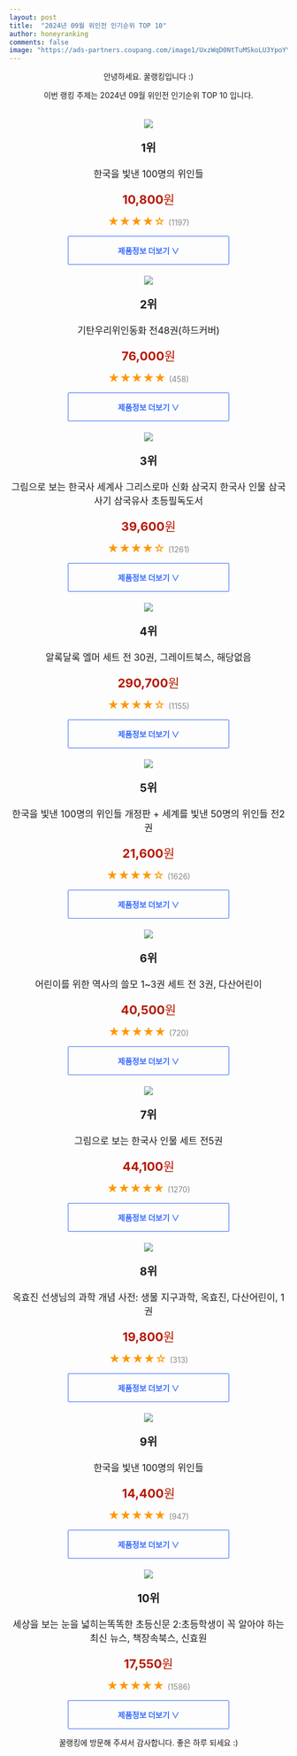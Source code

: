```yaml
---
layout: post
title:  "2024년 09월 위인전 인기순위 TOP 10"
author: honeyranking
comments: false
image: "https://ads-partners.coupang.com/image1/UxzWqD0NtTuMSkoLU3YpoYYRUrwz2VNlybrdmXuPNblpVrS_zjnT4hvRYT3FRJ0cD-LdtB1tOrNgOfRRkvofW0gr_fK88B4mWgDQzoAd1HuAf0tPtPQafL5SGp8oaK4AB8GSBDEfxLWzLU4MI-bScMJTL8bFn3Z381PAL7SJVL_ZRQSjxU0ffif_2aScZDSar8vhet3J8qhWyI5u8Jwss4TCAE2aEJIv1kfEyhLmg28yM2PiLhakoFcQFlL7eucacMYr4subI06OGZxEvOJiW4_5Xal0OPSm"
---
```

<p style="text-align: center;">안녕하세요. 꿀랭킹입니다 :)</p>
<p style="text-align: center;">이번 랭킹 주제는 2024년 09월 위인전 인기순위 TOP 10 입니다.</p><center><img src="https://ads-partners.coupang.com/image1/UxzWqD0NtTuMSkoLU3YpoYYRUrwz2VNlybrdmXuPNblpVrS_zjnT4hvRYT3FRJ0cD-LdtB1tOrNgOfRRkvofW0gr_fK88B4mWgDQzoAd1HuAf0tPtPQafL5SGp8oaK4AB8GSBDEfxLWzLU4MI-bScMJTL8bFn3Z381PAL7SJVL_ZRQSjxU0ffif_2aScZDSar8vhet3J8qhWyI5u8Jwss4TCAE2aEJIv1kfEyhLmg28yM2PiLhakoFcQFlL7eucacMYr4subI06OGZxEvOJiW4_5Xal0OPSm" style="margin-top:20px" /></center><p style="text-align: center; font-size: 20px"><b>1위</b></p><p style="text-align: center; font-size: 17px">한국을 빛낸 100명의 위인들</p><p style="text-align: center;"><span style="color: #b61800; font-size: 22px;"><b>10,800</b>원</span></p><p style="text-align: center;"><span style="color: #ff9600; font-size: 20px;">★★★★☆ </span><span style="color: #878787;">(1197)</span></p><center><a href="https://link.coupang.com/re/AFFSDP?lptag=AF3899140&subid=honeyrank&pageKey=3749109&itemId=18519502&vendorItemId=3055314926&traceid=V0-153-69341a21d5314486&requestid=20240928010000359249687971&token=31850C%7CMIXED"><div style="font-size: 14px; display: inline-block; padding: 15px 90px; color: #346aff; border-radius: 2px; border: 1px solid #346aff; cursor: pointer;"><b>제품정보 더보기 &or;</b></div></a></center><center><img src="https://ads-partners.coupang.com/image1/TvXYZunCYoQ4RRPoTkNyu5d59EotrXsTBH4JZxEFRuSNOyjI0SLsVV-7c2T9ehxXSTGQsWjhZRWZW7eGMHrnXfBKWtB0QPnV2z8Gh_OHHqwGOiYSQ1_rxtC72_2We8hliJesDjzgKCClpNPTcRV0gMdD25SoqEZUbFmfrvK5ShMMudex_UOE1E-kgq-49_gvcLEg9CFXfDuYs2lu9Px7SRNdkIKF_INLBfCRHoWULeqwDThwgquSbg028J3MVmsO5GBzJ_gUyOsMIM-BeIsXTlxeKs3rUUc=" style="margin-top:20px" /></center><p style="text-align: center; font-size: 20px"><b>2위</b></p><p style="text-align: center; font-size: 17px">기탄우리위인동화 전48권(하드커버)</p><p style="text-align: center;"><span style="color: #b61800; font-size: 22px;"><b>76,000</b>원</span></p><p style="text-align: center;"><span style="color: #ff9600; font-size: 20px;">★★★★★ </span><span style="color: #878787;">(458)</span></p><center><a href="https://link.coupang.com/re/AFFSDP?lptag=AF3899140&subid=honeyrank&pageKey=4506939&itemId=20975194&vendorItemId=3002249732&traceid=V0-153-ca501a25f0c81d03&requestid=20240928010000359249687971&token=31850C%7CMIXED"><div style="font-size: 14px; display: inline-block; padding: 15px 90px; color: #346aff; border-radius: 2px; border: 1px solid #346aff; cursor: pointer;"><b>제품정보 더보기 &or;</b></div></a></center><center><img src="https://ads-partners.coupang.com/image1/g-1ReiIpWTvvRoeWg8qPuGvgVohsdE36m7Ux4KR2EPVwKDg8O4pOSKsbwQ3K0Df-nmHfMExLsmJJnsFCRnlPfWYdBXjMpTIUUU-nJen9rLBTg2a_j4_Hx9dzrmoOtydmawBaWWRDrW5LE0VxMaUpGzfry1QU1DBMzBhpc53QIFYD8O44hwHhsnwFmYI8M2TZ2boQad1aHc4eX-UIKg9XfdZhbJE2yThxra4eCdiZf4nKpp4gtDP82kqBmvDZYf_fYLk9JoQoqt4bcRd_1Pemdt1n9LAcJQaOqDsu69ieCNQV4kwln-ERPTk8WP_yid3a" style="margin-top:20px" /></center><p style="text-align: center; font-size: 20px"><b>3위</b></p><p style="text-align: center; font-size: 17px">그림으로 보는 한국사 세계사 그리스로마 신화 삼국지 한국사 인물 삼국사기 삼국유사 초등필독도서</p><p style="text-align: center;"><span style="color: #b61800; font-size: 22px;"><b>39,600</b>원</span></p><p style="text-align: center;"><span style="color: #ff9600; font-size: 20px;">★★★★☆ </span><span style="color: #878787;">(1261)</span></p><center><a href="https://link.coupang.com/re/AFFSDP?lptag=AF3899140&subid=honeyrank&pageKey=6885026238&itemId=16511549945&vendorItemId=83698874663&traceid=V0-153-3c863904d253b70c&clickBeacon=8cdb4820-7ce9-11ef-852b-759a587083a8%7E3&requestid=20240928010000359249687971&token=31850C%7CMIXED"><div style="font-size: 14px; display: inline-block; padding: 15px 90px; color: #346aff; border-radius: 2px; border: 1px solid #346aff; cursor: pointer;"><b>제품정보 더보기 &or;</b></div></a></center><center><img src="https://ads-partners.coupang.com/image1/h36Esvl7UNOtIXjXhxNzdB_GopYx8mfVU88t2k5F_RjZPTLZJo8cr_7nG7fJrC7UtLIWQQGf3S0oc2Ye5najVOODK2iKNgd2oxTX2_AZ_Bg9rgNG2u9mo4zLcsiBr63ArILP5vp7lYmP6I7BNxdTI0OUwsXFsAJUW4-BJ2yIMSe2SCrzstYwD7S1jRh68vrJgdNwJbuNGc_uIbocPMGt_hgzU3rZKL0z1SZsSm-CGigLhktKe0ln9BfygLvOxnctbZbsuqhy1g5yAURMgmpazjW4A9Dp5GyejLFcV9t6r3I=" style="margin-top:20px" /></center><p style="text-align: center; font-size: 20px"><b>4위</b></p><p style="text-align: center; font-size: 17px">알록달록 엘머 세트 전 30권, 그레이트북스, 해당없음</p><p style="text-align: center;"><span style="color: #b61800; font-size: 22px;"><b>290,700</b>원</span></p><p style="text-align: center;"><span style="color: #ff9600; font-size: 20px;">★★★★☆ </span><span style="color: #878787;">(1155)</span></p><center><a href="https://link.coupang.com/re/AFFSDP?lptag=AF3899140&subid=honeyrank&pageKey=8074843323&itemId=22744462813&vendorItemId=89779698416&traceid=V0-153-1c8f358adfd9b4d1&clickBeacon=8cdb4820-7ce9-11ef-a093-8913e485c6c7%7E3&requestid=20240928010000359249687971&token=31850C%7CMIXED"><div style="font-size: 14px; display: inline-block; padding: 15px 90px; color: #346aff; border-radius: 2px; border: 1px solid #346aff; cursor: pointer;"><b>제품정보 더보기 &or;</b></div></a></center><center><img src="https://ads-partners.coupang.com/image1/8lRMjUVnyYreei7u8olVMjwLMjPwK90Ww4O2azoNynaY5p_vbZCII0VzdyVoHGv6oqmP7dXTfkk_9oryvwWRie7zaoAaiW0r0OCEU0py8hkeywf4dO_xxeh3A9OYGQZQ3wA7oOLs-Zyo57NFPMKqdvrnVfNUK8ztrteLxzrJy_YkgHOMZAw9IE86UeeUAQetmyZDKR9b_9iTMQJzqNWrInsuSni1GLcb11CZub_8Yr5iRwvZQsj1yH9xat0eYFYauWP24PSSFMFbhZl1N3SZihvCsXDP86_38IHM36cDL530zR846Sl3VktP" style="margin-top:20px" /></center><p style="text-align: center; font-size: 20px"><b>5위</b></p><p style="text-align: center; font-size: 17px">한국을 빛낸 100명의 위인들 개정판 + 세계를 빛낸 50명의 위인들 전2권</p><p style="text-align: center;"><span style="color: #b61800; font-size: 22px;"><b>21,600</b>원</span></p><p style="text-align: center;"><span style="color: #ff9600; font-size: 20px;">★★★★☆ </span><span style="color: #878787;">(1626)</span></p><center><a href="https://link.coupang.com/re/AFFSDP?lptag=AF3899140&subid=honeyrank&pageKey=4400159532&itemId=5225598216&vendorItemId=72534685999&traceid=V0-153-f2bc34c435923e8d&requestid=20240928010000359249687971&token=31850C%7CMIXED"><div style="font-size: 14px; display: inline-block; padding: 15px 90px; color: #346aff; border-radius: 2px; border: 1px solid #346aff; cursor: pointer;"><b>제품정보 더보기 &or;</b></div></a></center><center><img src="https://ads-partners.coupang.com/image1/7PiStsSGcEBQbNet7FTAsh-ked9fMlpVSnYR3lIEvrqX5XhXfSQCP0WeiiTAAH-z1-p2wZY4mVeiZeFiJxfZGlTaHY5yThFpUaNNajF6wlN2ceXdhF9_lnif0tRwZ-uiC0AihDzj9B5qB8biJITpDW2hM2V2DGwzMMYV3OoIgqWJjZdm7NbtyIgv9_lPj0Dwp5Tqk1jzAA5hgLaepLh-g2hbkywqiON84nPm9VA5rI9CwJT2d9aRI0tVDC82JdqJF5o1WwM8p-FHgoLUu1pU8_C6VIpOsA==" style="margin-top:20px" /></center><p style="text-align: center; font-size: 20px"><b>6위</b></p><p style="text-align: center; font-size: 17px">어린이를 위한 역사의 쓸모 1~3권 세트 전 3권, 다산어린이</p><p style="text-align: center;"><span style="color: #b61800; font-size: 22px;"><b>40,500</b>원</span></p><p style="text-align: center;"><span style="color: #ff9600; font-size: 20px;">★★★★★ </span><span style="color: #878787;">(720)</span></p><center><a href="https://link.coupang.com/re/AFFSDP?lptag=AF3899140&subid=honeyrank&pageKey=7198561499&itemId=18190551414&vendorItemId=85339316889&traceid=V0-153-3affe215dd84271a&clickBeacon=8cdb4820-7ce9-11ef-a3ad-e31a909379af%7E3&requestid=20240928010000359249687971&token=31850C%7CMIXED"><div style="font-size: 14px; display: inline-block; padding: 15px 90px; color: #346aff; border-radius: 2px; border: 1px solid #346aff; cursor: pointer;"><b>제품정보 더보기 &or;</b></div></a></center><center><img src="https://ads-partners.coupang.com/image1/SMnUq1XjHAIBZstESOueQosKwsTxG__3Ez1E_6sggvCvdhFQfUI7ZOs0dJl75HmLa6kyslXIwhVJrx-tioNpLIVougC0pPbeTZ7F9j6o_w8yHDw3xsuuLS03kohw-B9uBeZ0L8uGXwCt56WfyAMrwXwxKPNDPHTMEuBan0QjCqW0vL00BETE3wDQQWyrPwZljTKzAaOwRY_FxfoGPFR1pYNxtr2jntkHzjbo77Xvhz_qh9mOZ3ty1D201L-4jK_khpRAwCrQCb-CEeRe96UeReY9" style="margin-top:20px" /></center><p style="text-align: center; font-size: 20px"><b>7위</b></p><p style="text-align: center; font-size: 17px">그림으로 보는 한국사 인물 세트 전5권</p><p style="text-align: center;"><span style="color: #b61800; font-size: 22px;"><b>44,100</b>원</span></p><p style="text-align: center;"><span style="color: #ff9600; font-size: 20px;">★★★★★ </span><span style="color: #878787;">(1270)</span></p><center><a href="https://link.coupang.com/re/AFFSDP?lptag=AF3899140&subid=honeyrank&pageKey=6713982119&itemId=15596249346&vendorItemId=82815046376&traceid=V0-153-e0e3a7d817906064&requestid=20240928010000359249687971&token=31850C%7CMIXED"><div style="font-size: 14px; display: inline-block; padding: 15px 90px; color: #346aff; border-radius: 2px; border: 1px solid #346aff; cursor: pointer;"><b>제품정보 더보기 &or;</b></div></a></center><center><img src="https://ads-partners.coupang.com/image1/iYp2USn73taxozHViWQWzoG54eHKPhSjYi2Jh9YmL8pX2Vq40wLzV__GiqZfvWubnKTg4LYp2IdKZLm2PVVuAuqLJB0VR3TrjjcBC-ATyctyhRRRWZNKIb4QidckFzzD46mYfPUyYXILQ2CcVlYKPpOrnKhQ-6rDZF2H0XyRh4Fvs16msRSK8w-VWJ4V1UY6Z3h9gbXtsfngyYhTZT_XdryB8M4LZurduadyb16_OD9fyNIY6H8nTXovkaqzeUXxI1aoZAXNZSiPYHtDwOIkR_Z7oGBvRQ-lT8vrJoORLaB1FUmO_7vVkz22tF1taw==" style="margin-top:20px" /></center><p style="text-align: center; font-size: 20px"><b>8위</b></p><p style="text-align: center; font-size: 17px">옥효진 선생님의 과학 개념 사전: 생물 지구과학, 옥효진, 다산어린이, 1권</p><p style="text-align: center;"><span style="color: #b61800; font-size: 22px;"><b>19,800</b>원</span></p><p style="text-align: center;"><span style="color: #ff9600; font-size: 20px;">★★★★☆ </span><span style="color: #878787;">(313)</span></p><center><a href="https://link.coupang.com/re/AFFSDP?lptag=AF3899140&subid=honeyrank&pageKey=8326609738&itemId=24037351451&vendorItemId=91059695760&traceid=V0-153-29fa84ee1a2186f4&clickBeacon=8cdb4820-7ce9-11ef-a8f9-3ba6434abb06%7E3&requestid=20240928010000359249687971&token=31850C%7CMIXED"><div style="font-size: 14px; display: inline-block; padding: 15px 90px; color: #346aff; border-radius: 2px; border: 1px solid #346aff; cursor: pointer;"><b>제품정보 더보기 &or;</b></div></a></center><center><img src="https://ads-partners.coupang.com/image1/uzSKIsHYHCDUqWOvu-npkvp_dv44dTglDV_Mntyv2GJL8FqkqaNyMayzy_FSprEwU53yMLH7hU0P_UG4q1bv4rErQ15Eu3jVgNMkFu4HuP87Xme_-zyV8FnDAELBWxV6nHs7XX6Zy1_1uMnD4MRLlj5bugpycO2hfFHnjVNt1mlqChyx109Hko5ROjCcxdFyPbFEhC05POf9g9kgatBiLHVmPXbDVdUPDSpnuAewEQu2EidoLyOcEk5AeMxU_iqj708qZ7g4MAwD9J_bCijdtb4y2yXbjV5b4yU=" style="margin-top:20px" /></center><p style="text-align: center; font-size: 20px"><b>9위</b></p><p style="text-align: center; font-size: 17px">한국을 빛낸 100명의 위인들</p><p style="text-align: center;"><span style="color: #b61800; font-size: 22px;"><b>14,400</b>원</span></p><p style="text-align: center;"><span style="color: #ff9600; font-size: 20px;">★★★★★ </span><span style="color: #878787;">(947)</span></p><center><a href="https://link.coupang.com/re/AFFSDP?lptag=AF3899140&subid=honeyrank&pageKey=6094783996&itemId=11384566081&vendorItemId=78660678120&traceid=V0-153-dcb41c1adbed6d74&requestid=20240928010000359249687971&token=31850C%7CMIXED"><div style="font-size: 14px; display: inline-block; padding: 15px 90px; color: #346aff; border-radius: 2px; border: 1px solid #346aff; cursor: pointer;"><b>제품정보 더보기 &or;</b></div></a></center><center><img src="https://ads-partners.coupang.com/image1/cwfA5wrTNqeE5RKRc_QXaSMHy6qYIJY81iTv4j2SfJ79RzFdsufiXvGc6vS_5qVNJo52Q18HtbRgvYZoe1BhiedIT_CoOwPg1LqXdGy-IvINaQHdup1uT4yY0wOEuocC0XxgET0FcE49rxqrKBzYczPJJjaN3Daiw1DjpT-VIks90TMGUTQ-AbN4mXXglFQqxu_5mvxhbSUGeH6aBn5Q9OCBVcqZmfHvLDXfav1d9VnFzpZI37xAiACtD0OXA1Bbew5FljVZgDNw8p4NssW5UBWgKk0jAM95K3cpGun5HAJvlAcFN8y1qY3MyM2-BRIP" style="margin-top:20px" /></center><p style="text-align: center; font-size: 20px"><b>10위</b></p><p style="text-align: center; font-size: 17px">세상을 보는 눈을 넓히는똑똑한 초등신문 2:초등학생이 꼭 알아야 하는 최신 뉴스, 책장속북스, 신효원</p><p style="text-align: center;"><span style="color: #b61800; font-size: 22px;"><b>17,550</b>원</span></p><p style="text-align: center;"><span style="color: #ff9600; font-size: 20px;">★★★★★ </span><span style="color: #878787;">(1586)</span></p><center><a href="https://link.coupang.com/re/AFFSDP?lptag=AF3899140&subid=honeyrank&pageKey=8039369958&itemId=22502974116&vendorItemId=89609490103&traceid=V0-153-191b90ea8f71b9f5&clickBeacon=8cdb6f30-7ce9-11ef-80ed-5bd11b632ff5%7E3&requestid=20240928010000359249687971&token=31850C%7CMIXED"><div style="font-size: 14px; display: inline-block; padding: 15px 90px; color: #346aff; border-radius: 2px; border: 1px solid #346aff; cursor: pointer;"><b>제품정보 더보기 &or;</b></div></a></center><p style="text-align: center;">꿀랭킹에 방문해 주셔서 감사합니다. 좋은 하루 되세요 :)</p>